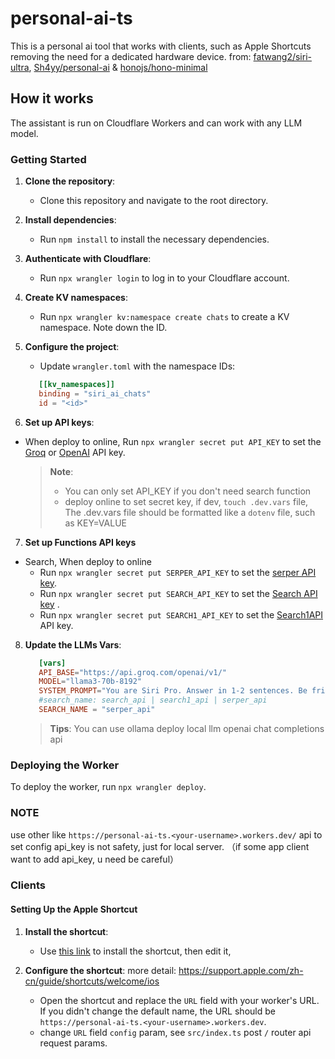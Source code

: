 # personal-ai-ts 

This is a personal ai tool that works with clients, such as Apple Shortcuts removing the need for a dedicated hardware device. from: [fatwang2/siri-ultra](https://github.com/fatwang2/siri-ultra), [Sh4yy/personal-ai](https://github.com/Sh4yy/personal-ai) & [honojs/hono-minimal](https://github.com/honojs/hono-minimal)

## How it works

The assistant is run on Cloudflare Workers and can work with any LLM model. 


### Getting Started

1. **Clone the repository**:
   - Clone this repository and navigate to the root directory.

2. **Install dependencies**:
   - Run `npm install` to install the necessary dependencies.

3. **Authenticate with Cloudflare**:
   - Run `npx wrangler login` to log in to your Cloudflare account.

4. **Create KV namespaces**:
   - Run `npx wrangler kv:namespace create chats` to create a KV namespace. Note down the ID.

5. **Configure the project**:
   - Update `wrangler.toml` with the namespace IDs:

   ```toml
      [[kv_namespaces]]
      binding = "siri_ai_chats"
      id = "<id>"
    ```

6. **Set up API keys**: 

- When deploy to online, Run `npx wrangler secret put API_KEY` to set the [Groq](https://console.groq.com/login) or [OpenAI](https://openai.com/) API key.

   > **Note**: 
   > - You can only set API_KEY if you don't need search function
   > - deploy online to set secret key, if dev, `touch .dev.vars` file, The .dev.vars file should be formatted like a `dotenv` file, such as KEY=VALUE

7. **Set up Functions API keys**
- Search, When deploy to online
  - Run `npx wrangler secret put SERPER_API_KEY` to set the [serper API key](https://serper.dev/api-key).
  - Run `npx wrangler secret put SEARCH_API_KEY` to set the [Search API key](https://www.searchapi.io/api_tokens) .
  - Run `npx wrangler secret put SEARCH1_API_KEY` to set the [Search1API](https://www.search1api.com/) API key.


8. **Update the LLMs Vars**:
   ```toml
      [vars]
      API_BASE="https://api.groq.com/openai/v1/"
      MODEL="llama3-70b-8192"
      SYSTEM_PROMPT="You are Siri Pro. Answer in 1-2 sentences. Be friendly, helpful and concise. Default to metric units when possible. Keep the conversation short and sweet. You only answer in text. Don't include links or any other extras. Don't respond with computer code, for example don't return user longitude."
      #search_name: search_api | search1_api | serper_api
      SEARCH_NAME = "serper_api"
    ```
   > **Tips**: You can use ollama deploy local llm openai chat completions api

### Deploying the Worker

To deploy the worker, run `npx wrangler deploy`.

### NOTE
use other like `https://personal-ai-ts.<your-username>.workers.dev/` api to set config api_key is not safety, just for local server. （if some app client want to add api_key, u need be careful）

### Clients
#### Setting Up the Apple Shortcut

1. **Install the shortcut**:
   - Use [this link](https://search2ai.online/siri002) to install the shortcut, then edit it,

2. **Configure the shortcut**:
more detail: https://support.apple.com/zh-cn/guide/shortcuts/welcome/ios
   - Open the shortcut and replace the `URL` field with your worker's URL. If you didn't change the default name, the URL should be `https://personal-ai-ts.<your-username>.workers.dev`.
   - change `URL` field `config` param, see `src/index.ts` post `/` router api request params. 

